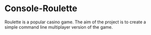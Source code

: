 # Console-Roulette
Roulette is a popular casino game. The aim of the project is to create a simple command line multiplayer version of the game.
